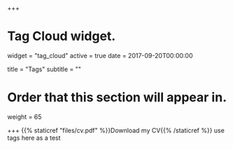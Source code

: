 +++
# Tag Cloud widget.
widget = "tag_cloud"
active = true
date = 2017-09-20T00:00:00

title = "Tags"
subtitle = ""

# Order that this section will appear in.
weight = 65

+++
{{% staticref "files/cv.pdf" %}}Download my CV{{% /staticref %}}
use tags here as a test
